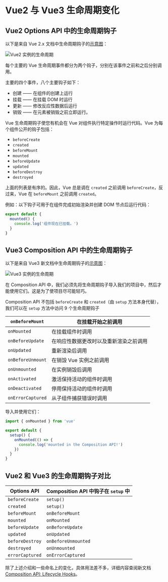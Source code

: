 # Vue2 与 Vue3 生命周期变化

## Vue2 Options API 中的生命周期钩子

以下是来自 Vue 2.x 文档中生命周期钩子的[示意图](https://cn.vuejs.org/v2/guide/instance.html#%E7%94%9F%E5%91%BD%E5%91%A8%E6%9C%9F%E5%9B%BE%E7%A4%BA)：

![Vue2 实例的生命周期](https://upload-images.jianshu.io/upload_images/18281896-3afae0bef1f401bf.png?imageMogr2/auto-orient/strip%7CimageView2/2/w/1240)

每个主要的 Vue 生命周期事件都分为两个钩子，分别在该事件之前和之后分别调用。

主要的四个事件，八个主要钩子如下：

- 创建 —— 在组件的创建上运行
- 挂载 —— 在挂载 DOM 时运行
- 更新 —— 修改反应性数据后运行
- 销毁 —— 在元素被销毁之前立即运行。

Vue 生命周期钩子使您有机会在 Vue 对组件执行特定操作时运行代码。Vue 为每个组件公开的钩子包括：

- `beforeCreate`
- `created`
- `beforeMount`
- `mounted`
- `beforeUpdate`
- `updated`
- `beforeDestroy`
- `destroyed`

上面的列表是有序的。因此，Vue 总是调在 `created` 之前调用 `beforeCreate`，反过来，Vue 在 `beforeMount` 之前调用 `created`。

例如：以下钩子可用于在组件完成初始渲染并创建 DOM 节点后运行代码：

```js
export default {
  mounted() {
    console.log('组件现在已挂载。')
  }
}
```

## Vue3 Composition API 中的生命周期钩子

以下是来自 Vue3 新文档中生命周期钩子的[示意图](https://vuejs.org/guide/essentials/lifecycle.html#lifecycle-diagram)：

![Vue3 实例的生命周期](https://upload-images.jianshu.io/upload_images/18281896-5ec6bff030d00cb6.png?imageMogr2/auto-orient/strip%7CimageView2/2/w/1240)

在 Composition API 中，我们必须先将生命周期钩子导入我们的项目中，然后才能使用它们。这是为了使项目尽可能轻巧。

Composition API 不包括 `beforeCreate` 和 `created`（由 `setup` 方法本身代替），我们可以在 `setup` 方法中访问 9 个生命周期钩子

| `onBeforeMount`   | 在挂载开始之前调用                     |
| ----------------- | -------------------------------------- |
| `onMounted`       | 在挂载组件时调用                       |
| `onBeforeUpdate`  | 在响应性数据更改时以及重新渲染之前调用 |
| `onUpdated`       | 重新渲染后调用                         |
| `onBeforeUnmount` | 在销毁 Vue 实例之前调用                |
| `onUnmounted`     | 在实例销毁后调用                       |
| `onActivated`     | 激活保持活动的组件时调用               |
| `onDeactivated`   | 停用保持活动的组件时调用               |
| `onErrorCaptured` | 从子组件捕获错误时调用                 |

导入并使用它们：

```js
import { onMounted } from 'vue'

export default {
  setup() {
    onMounted(() => {
      console.log('mounted in the Composition API!')
    })
  }
}
```

## Vue2 和 Vue3 的生命周期钩子对比

| Options API     | Composition API 中钩子在 `setup` 中 |
| --------------- | ----------------------------------- |
| `beforeCreate`  | `setup()`                           |
| `created`       | `setup()`                           |
| `beforeMount`   | `onBeforeMount`                     |
| `mounted`       | `onMounted`                         |
| `beforeUpdate`  | `onBeforeUpdate`                    |
| `updated`       | `onUpdated`                         |
| `beforeDestroy` | `onBeforeUnmounted`                 |
| `destroyed`     | `onUnmounted`                       |
| `errorCaptured` | `onErrorCaptured`                   |

除了上述介绍和一些命名上的变化，具体用法差不多，详细内容查阅新文档 [Composition API: Lifecycle Hooks](https://vuejs.org/api/composition-api-lifecycle.html)。
